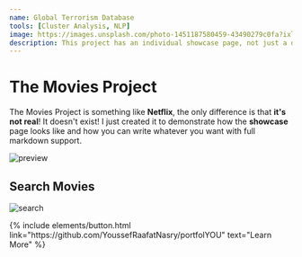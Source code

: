 ```yaml
---
name: Global Terrorism Database
tools: [Cluster Analysis, NLP]
image: https://images.unsplash.com/photo-1451187580459-43490279c0fa?ixlib=rb-1.2.1&ixid=MXwxMjA3fDB8MHxzZWFyY2h8M3x8ZGF0YXxlbnwwfHwwfA%3D%3D&auto=format&fit=crop&w=500&q=60
description: This project has an individual showcase page, not just a direct link to the project site or repo. Now you have more space to describe your awesome project!
---
```


# The Movies Project

The Movies Project is something like **Netflix**, the only difference is that **it's not real**! It doesn't exist! I just created it to demonstrate how the **showcase** page looks like and how you can write whatever you want with full markdown support.

![preview](https://www.sketchappsources.com/resources/source-image/we-were-soldiers-landing-page-dbruggisser.jpg)

## Search Movies

![search](https://www.sketchappsources.com/resources/source-image/microsoft-windows-10-virtual-keyboard-diogo-sousa.png)

<p class="text-center">
{% include elements/button.html link="https://github.com/YoussefRaafatNasry/portfolYOU" text="Learn More" %}
</p>
